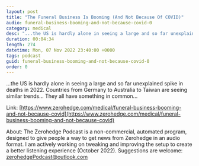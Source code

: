 ```yaml
---
layout: post
title: "The Funeral Business Is Booming (And Not Because Of COVID)"
audio: funeral-business-booming-and-not-because-covid-0
category: medical
desc: "...the US is hardly alone in seeing a large and so far unexplained spike in deaths in 2022. Countries from Germany to Australia to Taiwan are seeing similar trends... They all have something in common..."
duration: 00:04:34
length: 274
datetime: Mon, 07 Nov 2022 23:40:00 +0000
tags: podcast
guid: funeral-business-booming-and-not-because-covid-0
order: 0
---
```

...the US is hardly alone in seeing a large and so far unexplained spike in deaths in 2022. Countries from Germany to Australia to Taiwan are seeing similar trends... They all have something in common...

Link: [https://www.zerohedge.com/medical/funeral-business-booming-and-not-because-covid](https://www.zerohedge.com/medical/funeral-business-booming-and-not-because-covid)

About: The Zerohedge Podcast is a non-commercial, automated program, designed to give people a way to get news from Zerohedge in an audio format.  I am actively working on tweaking and improving the setup to create a better listening experience (October 2022).  Suggestions are welcome: [zerohedgePodcast@outlook.com](mailto:zerohedgePodcast@outlook.com)